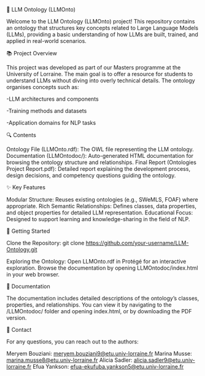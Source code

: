 🧠 LLM Ontology (LLMOnto)

Welcome to the LLM Ontology (LLMOnto) project! This repository contains an ontology that structures key concepts related to Large Language Models (LLMs), providing a basic understanding of how LLMs are built, trained, and applied in real-world scenarios.

📚 Project Overview

This project was developed as part of our Masters programme at the University of Lorraine. The main goal is to offer a resource for students to understand LLMs without diving into overly technical details. The ontology organises concepts such as:

-LLM architectures and components

-Training methods and datasets

-Application domains for NLP tasks

🔍 Contents

Ontology File (LLMOnto.rdf): The OWL file representing the LLM ontology.
Documentation (LLMOntodoc/): Auto-generated HTML documentation for browsing the ontology structure and relationships.
Final Report (Ontologies Project Report.pdf): Detailed report explaining the development process, design decisions, and competency questions guiding the ontology.

✨ Key Features

Modular Structure: Reuses existing ontologies (e.g., SWeMLS, FOAF) where appropriate.
Rich Semantic Relationships: Defines classes, data properties, and object properties for detailed LLM representation.
Educational Focus: Designed to support learning and knowledge-sharing in the field of NLP.

🚀 Getting Started

Clone the Repository:
git clone https://github.com/your-username/LLM-Ontology.git

Exploring the Ontology:
Open LLMOnto.rdf in Protégé for an interactive exploration.
Browse the documentation by opening LLMOntodoc/index.html in your web browser.

📄 Documentation

The documentation includes detailed descriptions of the ontology’s classes, properties, and relationships. You can view it by navigating to the /LLMOntodoc/ folder and opening index.html, or by downloading the PDF version.

📧 Contact

For any questions, you can reach out to the authors:

Meryem Bouziani: meryem.bouziani9@etu.univ-lorraine.fr
Marina Musse: marina.musse8@etu.univ-lorraine.fr
Alicia Sadler: alicia.sadler9@etu.univ-lorraine.fr
Efua Yankson: efua-ekufuba.yankson5@etu.univ-lorraine.fr
